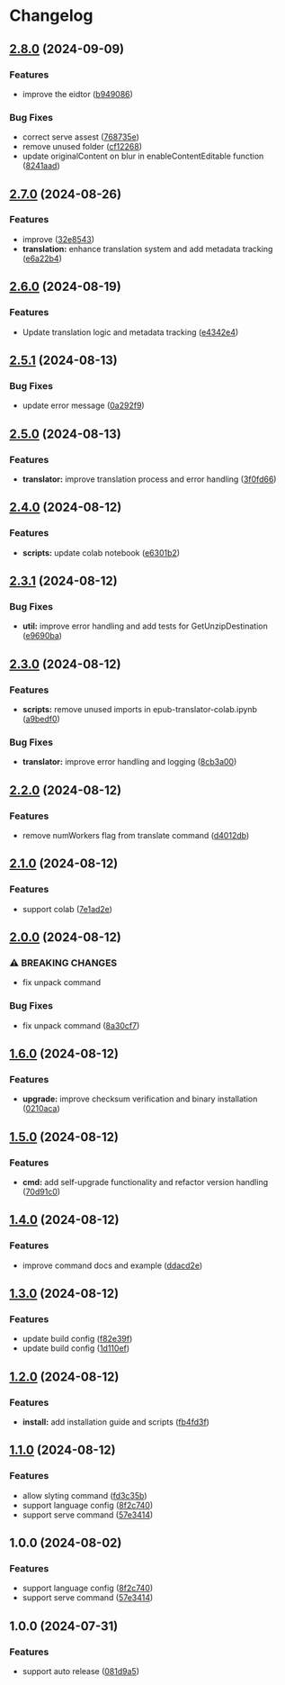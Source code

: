 # Changelog

## [2.8.0](https://github.com/nguyenvanduocit/epubtrans/compare/v2.7.0...v2.8.0) (2024-09-09)


### Features

* improve the eidtor ([b949086](https://github.com/nguyenvanduocit/epubtrans/commit/b949086fe86c8ee46193ee69e3b0992dad09d06e))


### Bug Fixes

* correct serve assest ([768735e](https://github.com/nguyenvanduocit/epubtrans/commit/768735e1ad5fba47dde882b804f257289fc9f306))
* remove unused folder ([cf12268](https://github.com/nguyenvanduocit/epubtrans/commit/cf1226834bc5a38d22ef2ef6ab3716582e227017))
* update originalContent on blur in enableContentEditable function ([8241aad](https://github.com/nguyenvanduocit/epubtrans/commit/8241aada33da27f41fc9480f0ccce8c9c8b7ada8))

## [2.7.0](https://github.com/nguyenvanduocit/epubtrans/compare/v2.6.0...v2.7.0) (2024-08-26)


### Features

* improve ([32e8543](https://github.com/nguyenvanduocit/epubtrans/commit/32e8543f70961cad5b245e76de77fd9ff92f1950))
* **translation:** enhance translation system and add metadata tracking ([e6a22b4](https://github.com/nguyenvanduocit/epubtrans/commit/e6a22b41f3d45e03d23b7d9680da7ad90e9ca1fb))

## [2.6.0](https://github.com/nguyenvanduocit/epubtrans/compare/v2.5.1...v2.6.0) (2024-08-19)


### Features

* Update translation logic and metadata tracking ([e4342e4](https://github.com/nguyenvanduocit/epubtrans/commit/e4342e41e0b29408579b5c58cde11aa387ba859e))

## [2.5.1](https://github.com/nguyenvanduocit/epubtrans/compare/v2.5.0...v2.5.1) (2024-08-13)


### Bug Fixes

* update error message ([0a292f9](https://github.com/nguyenvanduocit/epubtrans/commit/0a292f985763eff2f759521f7b55082fb290e6d4))

## [2.5.0](https://github.com/nguyenvanduocit/epubtrans/compare/v2.4.0...v2.5.0) (2024-08-13)


### Features

* **translator:** improve translation process and error handling ([3f0fd66](https://github.com/nguyenvanduocit/epubtrans/commit/3f0fd66fcc5f1f1a8c8ab83939935aad935fdf6a))

## [2.4.0](https://github.com/nguyenvanduocit/epubtrans/compare/v2.3.1...v2.4.0) (2024-08-12)


### Features

* **scripts:** update colab notebook ([e6301b2](https://github.com/nguyenvanduocit/epubtrans/commit/e6301b21db0e8307a0d15cbb15bf0b21c9a24b2e))

## [2.3.1](https://github.com/nguyenvanduocit/epubtrans/compare/v2.3.0...v2.3.1) (2024-08-12)


### Bug Fixes

* **util:** improve error handling and add tests for GetUnzipDestination ([e9690ba](https://github.com/nguyenvanduocit/epubtrans/commit/e9690ba0eb95885789ddac2208c08fb901441902))

## [2.3.0](https://github.com/nguyenvanduocit/epubtrans/compare/v2.2.0...v2.3.0) (2024-08-12)


### Features

* **scripts:** remove unused imports in epub-translator-colab.ipynb ([a9bedf0](https://github.com/nguyenvanduocit/epubtrans/commit/a9bedf0309df869008e614a47b566fc1e2355c16))


### Bug Fixes

* **translator:** improve error handling and logging ([8cb3a00](https://github.com/nguyenvanduocit/epubtrans/commit/8cb3a005566310b28c0e8c9ee2ba61bcf2b455a3))

## [2.2.0](https://github.com/nguyenvanduocit/epubtrans/compare/v2.1.0...v2.2.0) (2024-08-12)


### Features

* remove numWorkers flag from translate command ([d4012db](https://github.com/nguyenvanduocit/epubtrans/commit/d4012dbc0be804cfdcb0e0710030cb15af0d2a15))

## [2.1.0](https://github.com/nguyenvanduocit/epubtrans/compare/v2.0.0...v2.1.0) (2024-08-12)


### Features

* support colab ([7e1ad2e](https://github.com/nguyenvanduocit/epubtrans/commit/7e1ad2ee10de7c7124077a402f5e4e5155893ee7))

## [2.0.0](https://github.com/nguyenvanduocit/epubtrans/compare/v1.6.0...v2.0.0) (2024-08-12)


### ⚠ BREAKING CHANGES

* fix unpack command

### Bug Fixes

* fix unpack command ([8a30cf7](https://github.com/nguyenvanduocit/epubtrans/commit/8a30cf72a46b19314e26093ae8c8f4fc77ed11ce))

## [1.6.0](https://github.com/nguyenvanduocit/epubtrans/compare/v1.5.0...v1.6.0) (2024-08-12)


### Features

* **upgrade:** improve checksum verification and binary installation ([0210aca](https://github.com/nguyenvanduocit/epubtrans/commit/0210acab019cabf1f729fd7a642b7edb48c32701))

## [1.5.0](https://github.com/nguyenvanduocit/epubtrans/compare/v1.4.0...v1.5.0) (2024-08-12)


### Features

* **cmd:** add self-upgrade functionality and refactor version handling ([70d91c0](https://github.com/nguyenvanduocit/epubtrans/commit/70d91c07a4696b87d210579fba29b6e99e763efa))

## [1.4.0](https://github.com/nguyenvanduocit/epubtrans/compare/v1.3.0...v1.4.0) (2024-08-12)


### Features

* improve command docs and example ([ddacd2e](https://github.com/nguyenvanduocit/epubtrans/commit/ddacd2e11f2faf068c5bc01cc08a6a7777f633b3))

## [1.3.0](https://github.com/nguyenvanduocit/epubtrans/compare/v1.2.0...v1.3.0) (2024-08-12)


### Features

* update build config ([f82e39f](https://github.com/nguyenvanduocit/epubtrans/commit/f82e39f1b212b0cb143fc5b35b8c399cfd8231f3))
* update build config ([1d110ef](https://github.com/nguyenvanduocit/epubtrans/commit/1d110efbcc33c15e22e80589ba5e92584a5d864f))

## [1.2.0](https://github.com/nguyenvanduocit/epubtrans/compare/v1.1.0...v1.2.0) (2024-08-12)


### Features

* **install:** add installation guide and scripts ([fb4fd3f](https://github.com/nguyenvanduocit/epubtrans/commit/fb4fd3f90701d8db78161eada3e3d87f6b091003))

## [1.1.0](https://github.com/nguyenvanduocit/epubtrans/compare/v1.0.0...v1.1.0) (2024-08-12)


### Features

* allow slyting command ([fd3c35b](https://github.com/nguyenvanduocit/epubtrans/commit/fd3c35b9a5f1def00edc5b6a56abd94461a4a95f))
* support language config ([8f2c740](https://github.com/nguyenvanduocit/epubtrans/commit/8f2c740d442773bb3c9efe121a62410e200beea6))
* support serve command ([57e3414](https://github.com/nguyenvanduocit/epubtrans/commit/57e34141dbddd63a6aab67bf97bd99fc72e91bcd))

## 1.0.0 (2024-08-02)


### Features

* support language config ([8f2c740](https://github.com/nguyenvanduocit/epubtrans/commit/8f2c740d442773bb3c9efe121a62410e200beea6))
* support serve command ([57e3414](https://github.com/nguyenvanduocit/epubtrans/commit/57e34141dbddd63a6aab67bf97bd99fc72e91bcd))

## 1.0.0 (2024-07-31)


### Features

* support auto release ([081d9a5](https://github.com/nguyenvanduocit/book-translate-toolkit/commit/081d9a5ed44a52968b8431550b5109b246359e60))
